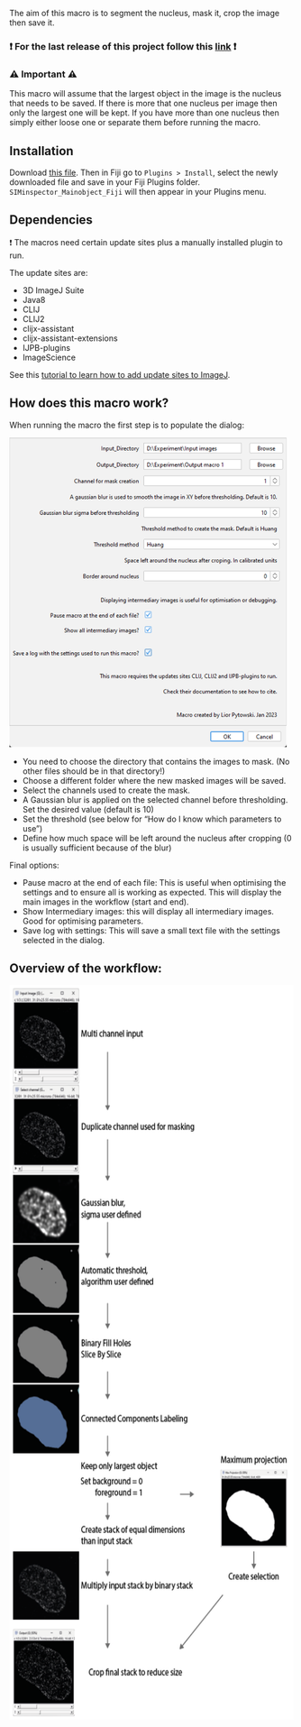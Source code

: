 The aim of this macro is to segment the nucleus, mask it, crop the image then save it.

### :heavy_exclamation_mark: For the last release of this project follow this [link](https://github.com/LiorPytowski/SIMinspector) :heavy_exclamation_mark: 

### :warning: Important :warning: 
This macro will assume that the largest object in the image is the nucleus that needs to be saved. If there is more that one nucleus per image then only the largest one will be kept. If you have more than one nucleus then simply either loose one or separate them before running the macro.

## Installation
Download [this file](https://github.com/FenaOchs/Ochs_et_al.2023/releases/download/v1/SIMinspector_Mainobject_Fiji.ijm). Then in Fiji go to `Plugins > Install`, select the newly downloaded file and save in your Fiji Plugins folder. 
`SIMinspector_Mainobject_Fiji` will then appear in your Plugins menu.

## Dependencies
:heavy_exclamation_mark: The macros need certain update sites plus a manually installed plugin to run.

The update sites are:
* 3D ImageJ Suite
* Java8
* CLIJ
* CLIJ2
* clijx-assistant
* clijx-assistant-extensions
* IJPB-plugins
* ImageScience

See this [tutorial to learn how to add update sites to ImageJ](https://imagej.net/update-sites/following).


## How does this macro work?
When running the macro the first step is to populate the dialog:

<img src="https://github.com/FenaOchs/Ochs_et_al.2023/blob/main/Images_Documentation/Macro1_dialog.png" alt="DialogMacro1" width="492" height="549">

* You need to choose the directory that contains the images to mask. (No other files should be in that directory!)
* Choose a different folder where the new masked images will be saved.
* Select the channels used to create the mask.
* A Gaussian blur is applied on the selected channel before thresholding. Set the desired value (default is 10)
* Set the threshold (see below for “How do I know which parameters to use”)
* Define how much space will be left around the nucleus after cropping (0 is usually sufficient because of the blur)




Final options:
* Pause macro at the end of each file: This is useful when optimising the settings and to ensure all is working as expected. This will display the main images in the workflow (start and end).
* Show Intermediary images: this will display all intermediary images. Good for optimising parameters.
* Save log with settings: This will save a small text file with the settings selected in the dialog.
## Overview of the workflow:

<img src="https://github.com/FenaOchs/Ochs_et_al.2023/blob/main/Images_Documentation/Macro1_workflow_diagram.png" alt="MacroWorkflow" width="634" height="1303">
